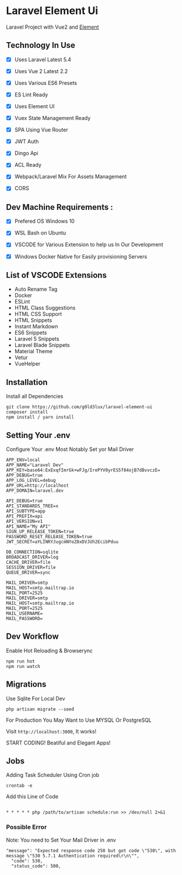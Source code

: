 # Laravel Element Ui

Laravel Project with Vue2 and [Element](https://github.com/ElemeFE/element)

## Technology In Use

 - [x] Uses Laravel Latest 5.4

 - [x] Uses Vue 2 Latest 2.2

 - [x] Uses Various ES6 Presets

 - [x] ES Lint Ready

 - [x] Uses Element UI

 - [x] Vuex State Management Ready

 - [x] SPA Using Vue Router

 - [x] JWT Auth

 - [x] Dingo Api

 - [x] ACL Ready

 - [x] Webpack/Laravel Mix For Assets Management

 - [x] CORS

## Dev Machine Requirements :

 - [x] Prefered OS Windows 10

 - [x] WSL Bash on Ubuntu

 - [x] VSCODE for Various Extension to help us In Our Development
 
 - [x] Windows Docker Native for Easily provisioning Servers

## List of VSCODE Extensions
 - Auto Rename Tag
 - Docker
 - ESLint
 - HTML Class Suggestions
 - HTML CSS Support
 - HTML Snippets
 - Instant Markdown
 - ES6 Snippets
 - Laravel 5 Snippets
 - Laravel Blade Snippets
 - Material Theme
 - Vetur
 - VueHelper

## Installation

Install all Dependencies
```
git clone https://github.com/g0ld3lux/laravel-element-ui
composer install
npm install / yarn install
```

## Setting Your .env

Configure Your .env 
Most Notably Set yor Mail Driver
```
APP_ENV=local
APP_NAME="Laravel Dev"
APP_KEY=base64:ExExqfImrGk+wFJg/IrePYV0yrES5f84ojB7dBvvczE=
APP_DEBUG=true
APP_LOG_LEVEL=debug
APP_URL=http://localhost
APP_DOMAIN=laravel.dev

API_DEBUG=true
API_STANDARDS_TREE=x
API_SUBTYPE=app
API_PREFIX=api
API_VERSION=v1
API_NAME="My API"
SIGN_UP_RELEASE_TOKEN=true
PASSWORD_RESET_RELEASE_TOKEN=true
JWT_SECRET=aYLINRYJugcmNYoZ8xDVJUh2EcibPduu

DB_CONNECTION=sqlite
BROADCAST_DRIVER=log
CACHE_DRIVER=file
SESSION_DRIVER=file
QUEUE_DRIVER=sync

MAIL_DRIVER=smtp
MAIL_HOST=smtp.mailtrap.io
MAIL_PORT=2525
MAIL_DRIVER=smtp
MAIL_HOST=smtp.mailtrap.io
MAIL_PORT=2525
MAIL_USERNAME=
MAIL_PASSWORD=
```

## Dev Workflow

Enable Hot Reloading & Browserync

```
npm run hot
npm run watch
```


## Migrations

Use Sqlite For Local Dev

```
php artisan migrate --seed
```

For Production You May Want to Use MYSQL Or PostgreSQL

Visit `http://localhost:3000`, It works!

START CODING! Beatiful and Elegant Apps!



## Jobs

Adding Task Scheduler Using Cron job
```
crontab -e
```
Add this Line of Code

```

* * * * * php /path/to/artisan schedule:run >> /dev/null 2>&1
```


### Possible Error

Note: You need to Set Your Mail Driver in .env

```
"message": "Expected response code 250 but got code \"530\", with message \"530 5.7.1 Authentication required\r\n\"",
  "code": 530,
  "status_code": 500,
  
```
